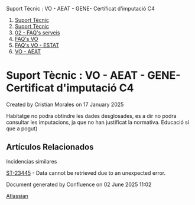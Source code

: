Suport Tècnic : VO - AEAT - GENE- Certificat d'imputació C4  

1.  [Suport Tècnic](index.md)
2.  [Suport Tècnic](13893782.md)
3.  [02 - FAQ's serveis](26313393.md)
4.  [FAQ's VO](28705575.md)
5.  [FAQ's VO - ESTAT](28705579.md)
6.  [VO - AEAT](VO---AEAT_36340975.md)

Suport Tècnic : VO - AEAT - GENE- Certificat d'imputació C4
===========================================================

Created by Cristian Morales on 17 January 2025

  

Habitatge no podra obtindre les dades desglosades, es a dir no podra consultar les imputacions, ja que no han justificat la normativa. Educació sí que a pogut)

Artículos Relacionados
----------------------

  

  

Incidencias similares

[ST-23445](https://contacte.aoc.cat/browse/ST-23445?src=confmacro) - Data cannot be retrieved due to an unexpected error.

  

Document generated by Confluence on 02 June 2025 11:02

[Atlassian](http://www.atlassian.com/)